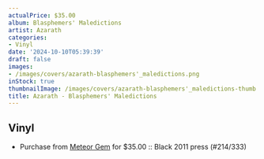 ```yaml
---
actualPrice: $35.00
album: Blasphemers' Maledictions
artist: Azarath
categories:
- Vinyl
date: '2024-10-10T05:39:39'
draft: false
images:
- /images/covers/azarath-blasphemers'_maledictions.png
inStock: true
thumbnailImage: /images/covers/azarath-blasphemers'_maledictions-thumb.png
title: Azarath - Blasphemers' Maledictions
---
```


## Vinyl
* Purchase from [Meteor Gem](https://meteor-gem.com/products/used-azarath-blasphemers-maledictions-lp) for $35.00 :: Black 2011 press (#214/333)
